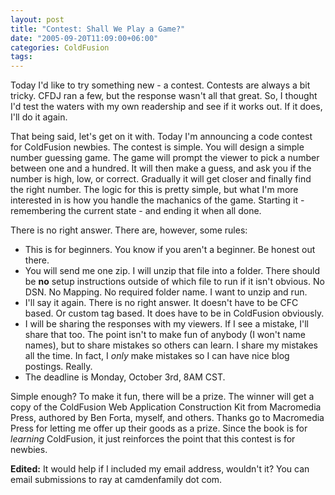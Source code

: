 ```yaml
---
layout: post
title: "Contest: Shall We Play a Game?"
date: "2005-09-20T11:09:00+06:00"
categories: ColdFusion 
tags: 
---
```


Today I'd like to try something new - a contest. Contests are always a bit tricky. CFDJ ran a few, but the response wasn't all that great. So, I thought I'd test the waters with my own readership and see if it works out. If it does, I'll do it again.

That being said, let's get on it with. Today I'm announcing a code contest for ColdFusion newbies. The contest is simple. You will design a simple number guessing game. The game will prompt the viewer to pick a number between one and a hundred. It will then make a guess, and ask you if the number is high, low, or correct. Gradually it will get closer and finally find the right number. The logic for this is pretty simple, but what I'm more interested in is how you handle the machanics of the game. Starting it - remembering the current state - and ending it when all done. 

There is no right answer. There are, however, some rules:

<ul>
<li>This is for beginners. You know if you aren't a beginner. Be honest out there.
<li>You will send me one zip. I will unzip that file into a folder. There should be <b>no</b> setup instructions outside of which file to run if it isn't obvious. No DSN. No Mapping. No required folder name. I want to unzip and run. 
<li>I'll say it again. There is no right answer. It doesn't have to be CFC based. Or custom tag based. It does have to be in ColdFusion obviously.
<li>I will be sharing the responses with my viewers. If I see a mistake, I'll share that too. The point isn't to make fun of anybody (I won't name names), but to share mistakes so others can learn. I share my mistakes all the time. In fact, I <i>only</i> make mistakes so I can have nice blog postings. Really.
<li>The deadline is Monday, October 3rd, 8AM CST.
</ul>

Simple enough? To make it fun, there will be a prize. The winner will get a copy of the ColdFusion Web Application Construction Kit from Macromedia Press, authored by Ben Forta, myself, and others. Thanks go to Macromedia Press for letting me offer up their goods as a prize. Since the book is for <i>learning</i> ColdFusion, it just reinforces the point that this contest is for newbies.

<b>Edited:</b> It would help if I included my email address, wouldn't it? You can email submissions to ray at camdenfamily dot com.